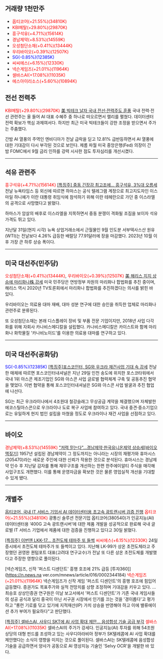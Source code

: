 ## 거래량 1천만주
- <span style="color: red;">옵티코어(+21.55%)(34810K)</span>
- <span style="color: red;">KBI메탈(+29.80%)(29870K)</span>
- <span style="color: red;">흥구석유(+4.71%)(15614K)</span>
- <span style="color: red;">경남제약(+8.53%)(14559K)</span>
- <span style="color: red;">오성첨단소재(+0.41%)(13444K)</span>
- <span style="color: red;">우리바이오(+0.39%)(12507K)</span>
- <span style="color: blue;">SG(-0.85%)(12385K)</span>
- <span style="color: red;">씨씨에스(+6.15%)(12330K)</span>
- <span style="color: red;">넥슨게임즈(+21.01%)(11964K)</span>
- <span style="color: red;">셀바스AI(+17.08%)(11035K)</span>
- <span style="color: red;">에스아이리소스(+5.60%)(10894K)</span>
## 전선 전력주
<span style="color: red;">KBI메탈(+29.80%)(29870K)</span>
[美 빅테크 날자 국내 전선·전력주도 훈풍](https://n.news.naver.com/mnews/article/015/0005016870)
국내 전력·전선 관련주는 올 들어 AI 대표 수혜주 중 하나로 떠오르면서 랠리를 펼쳤다. 데이터센터 전력 확보가 핵심 과제여서다. 하지만 최근 미국 빅테크들이 강한 조정을 받으면서 주가는 주춤했다.  
  
간밤 AI 열풍의 주역인 엔비디아가 전날 급락을 딛고 12.81% 급반등하면서 AI 열풍에 대한 기대감이 다시 부각된 것으로 보인다. 제롬 파월 미국 중앙은행(Fed) 의장이 간밤 FOMC에서 9월 금리 인하를 강력 시사한 점도 투자심리를 개선시켰다.

---
## 석유 관련주
<span style="color: red;">흥구석유(+4.71%)(15614K)</span>
[[특징주] 중동 긴장감 최고조에… 흥구석유, 3%대 오름세](https://n.news.naver.com/mnews/article/366/0001009165)
전날 뉴욕타임스 등 외신에 따르면 하마스는 공식 텔레그램 계정으로 최고지도자인 이스마일 하니예가 이란 대통령 취임식에 참석하기 위해 이란 테헤란으로 가던 중 이스라엘의 공격으로 사망했다고 밝혔다.  
  
하마스가 암살의 배후로 이스라엘을 지목하면서 중동 분쟁이 격화될 조짐을 보이자 석유 가격도 뛰고 있다.  
  
지난달 31일(현지 시각) 뉴욕 상업거래소에서 근월물인 9월 인도분 서부텍사스산 원유(WTI)는 전날보다 4.26% 급등한 배럴당 77.91달러에 장을 마감했다. 2023년 10월 이후 가장 큰 하루 상승 폭이다.

---
## 미국 대선주(민주당)
<span style="color: red;">오성첨단소재(+0.41%)(13444K)</span>, <span style="color: red;">우리바이오(+0.39%)(12507K)</span>
[美 해리스 지지 상승에 마리화나株 강세](https://n.news.naver.com/mnews/article/421/0007696179)
미국 민주당은 연방정부 차원의 마리화나 합법화를 추진 중이며, 해리스 역시 2020년 TV토론회에서 마리화나 합법화를 추진하겠다는 의사를 밝힌 바 있다.  
  
우리바이오는 의료용 대마 재배, 대마 성분 연구에 대한 승인을 취득한 업체로 마리화나 관련주로 분류된다.  
  
또 오성첨단소재는 본래 디스플레이 장비 및 부품 전문 기업이지만, 2018년 사업 다각화를 위해 자회사 카나비스메디칼을 설립했다. 카나비스메디칼은 카이스트와 함께 마리화나 화학물질 '카나비노이드'를 이용한 의료용 대마를 연구하고 있다.

---
## 미국 대선주(공화당)
<span style="color: blue;">SG(-0.85%)(12385K)</span>
[[특징주]포스코인터, SG와 우크라 재건사업 기대 속 강세](https://n.news.naver.com/mnews/article/018/0005801181)
전날 한 매체에 따르면 포스코인터내셔널은 지난 29일 인천 송도에 위치한 포스코타워에서 국내 1위 아스콘 제조기업인 SG와 아스콘 사업 글로벌 협력체계 구축 및 공동추진 협약을 맺었다. 이번 협약을 통해 포스코인터내셔널은 SG와 아스콘 사업 발굴과 추진 협업에 나선다.  
  
SG는 최근 우크라이나에서 4조원대 철강슬래그 무상공급 계약을 체결했으며 자체발한 에코스틸아스콘으로 우크라이나 도로 복구 사업에 참여하고 있다. 국내 중견·중소기업으로는 유일하게 현지 법인 설립을 마쳤을 정도로 우크라이나 재건 사업을 선점하고 있다.

---
## 바이오
<span style="color: red;">경남제약(+8.53%)(14559K)</span>
["저력 믿는다"...경남제약·한국유니온제약 상승세[바이오 맥짚기]](https://n.news.naver.com/mnews/article/018/0005800644)
1957년 설립된 경남제약이 그 정도까지는 아니라는 시장의 재평가와 휴마시스(205470)라는 새로운 주인에 대한 신뢰가 작용한 것으로 분석된다. 휴마시스는 경남제약 인수 후 지난달 감자를 통해 재무구조를 개선하는 한편 한주에이알티 주식을 매각해 사업구조도 개편했다. 이를 통해 운영자금을 확보한 것은 물론 영업실적 개선을 기대할 수 있게 됐다.

---
## 개별주
[옵티코어, 국내 IT 서비스 기업서 AI 데이터센터용 초고속 광트랜시버 검증 진행](https://n.news.naver.com/mnews/article/018/0005800898)
<span style="color: red;">옵티코어(+21.55%)(34810K)</span>
광통신 솔루션 전문기업 옵티코어(380540)가 인공지능(AI) 데이터센터용 ‘400G 고속 광트랜시버’에 대한 제품 개발을 성공적으로 완료해 국내 글로벌 IT 서비스 기업에서 제품에 대한 검증을 진행하고 있다고 30일 밝혔다.

[[특징주] 이번엔 LKK-17… 초전도체 테마주 또 들썩](https://n.news.naver.com/mnews/article/366/0001007011)
<span style="color: red;">씨씨에스(+6.15%)(12330K)</span>
24일 증시에서 초전도체 테마주가 또 들썩이고 있다. 지난해 LK-99가 상온 초전도체라고 주장했던 권영완 퀀텀포트 대표(고려대 연구교수)가 전날 또 다른 상온 초전도체를 개발했다고 주장한 영향으로 풀이된다.  

[넥슨게임즈, 신작 '퍼스트 디센던트' 흥행 호조에 21% 급등 [투자360]](https://n.news.na
ver.com/mnews/article/016/0002344184)
<span style="color: red;">넥슨게임즈(+21.01%)(11964K)</span>
넥슨게임즈가 신작 게임 '퍼스트 디센던트'의 흥행 호조에 힘입어 급등했다. 증권가도 목표주가와 실적 전망치를 상향 조정하며 기대감을 키우고 있다.
...
최승호 상상인증권 연구원은 이날 보고서에서 '퍼스트 디센던트'가 기존 국내 게임사들의 성공 공식과 달리 중국이 아닌 서구권 시장에서 인기를 끄는 것을 '경이롭다'고 평가하고 "롱런 기로를 닦고 있기에 지적재산(IP) 가치 상승을 반영해야 하고 이에 밸류에이션 추가 부여가 필요하다"고 판단했다.

[[특징주] 셀바스AI, 사우디 SKT에 AI 사업 확대 제안… 음성합성 기술 공급 부각](https://n.news.naver.com/mnews/article/417/0001018165)
<span style="color: red;">셀바스AI(+17.08%)(11035K)</span>
셀바스AI의 주가가 강세다. 인공지능(AI) 투자를 위해 54조원 상당의 대형 펀드를 조성하고 있는 사우디아라비아 정부가 SK텔레콤에 AI 사업 확대를 제안했다는 소식이 영향을 미치는 것으로 풀이된다. 셀바스AI는 SK텔레콤에 음성합성 기술을 공급하면서 양사가 공동으로 AI 영상지능 기술인 'Selvy OCR'을 개발한 바 있다.
